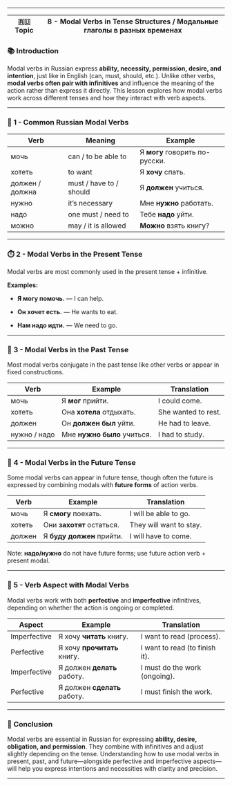 
---

|🇷🇺 Topic|8 - Modal Verbs in Tense Structures / Модальные глаголы в разных временах|
|---|---|

### 📚 Introduction

Modal verbs in Russian express **ability, necessity, permission, desire, and intention**, just like in English (can, must, should, etc.). Unlike other verbs, **modal verbs often pair with infinitives** and influence the meaning of the action rather than express it directly. This lesson explores how modal verbs work across different tenses and how they interact with verb aspects.

---

### 🔑 1 - Common Russian Modal Verbs

|Verb|Meaning|Example|
|---|---|---|
|мочь|can / to be able to|Я **могу** говорить по-русски.|
|хотеть|to want|Я **хочу** спать.|
|должен / должна|must / have to / should|Я **должен** учиться.|
|нужно|it’s necessary|Мне **нужно** работать.|
|надо|one must / need to|Тебе **надо** уйти.|
|можно|may / it is allowed|**Можно** взять книгу?|

---

### ⏱️ 2 - Modal Verbs in the Present Tense

Modal verbs are most commonly used in the present tense + infinitive.

**Examples:**

- **Я могу помочь.** — I can help.
    
- **Он хочет есть.** — He wants to eat.
    
- **Нам надо идти.** — We need to go.
    

---

### 🧪 3 - Modal Verbs in the Past Tense

Most modal verbs conjugate in the past tense like other verbs or appear in fixed constructions.

|Verb|Example|Translation|
|---|---|---|
|мочь|Я **мог** прийти.|I could come.|
|хотеть|Она **хотела** отдыхать.|She wanted to rest.|
|должен|Он **должен был** уйти.|He had to leave.|
|нужно / надо|Мне **нужно было** учиться.|I had to study.|

---

### 🔮 4 - Modal Verbs in the Future Tense

Some modal verbs can appear in future tense, though often the future is expressed by combining modals with **future forms** of action verbs.

|Verb|Example|Translation|
|---|---|---|
|мочь|Я **смогу** поехать.|I will be able to go.|
|хотеть|Они **захотят** остаться.|They will want to stay.|
|должен|Я **буду должен** прийти.|I will have to come.|

Note: **надо/нужно** do not have future forms; use future action verb + present modal.

---

### 🧩 5 - Verb Aspect with Modal Verbs

Modal verbs work with both **perfective** and **imperfective** infinitives, depending on whether the action is ongoing or completed.

|Aspect|Example|Translation|
|---|---|---|
|Imperfective|Я хочу **читать** книгу.|I want to read (process).|
|Perfective|Я хочу **прочитать** книгу.|I want to read (to finish it).|
|Imperfective|Я должен **делать** работу.|I must do the work (ongoing).|
|Perfective|Я должен **сделать** работу.|I must finish the work.|

---

### 🎯 Conclusion

Modal verbs are essential in Russian for expressing **ability, desire, obligation, and permission**. They combine with infinitives and adjust slightly depending on the tense. Understanding how to use modal verbs in present, past, and future—alongside perfective and imperfective aspects—will help you express intentions and necessities with clarity and precision.

---